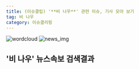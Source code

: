 ```yaml
---
title: (이슈클립) '**비 나우**' 관련 이슈, 기사 모아 보기
tag: 비 나우
category: 이슈클리핑
---
```

![wordcloud](https://s3.ap-northeast-2.amazonaws.com/lyrics101-wordcloud/2018-09-30-1538250571.png)
![news_img](https://user-images.githubusercontent.com/42597476/44507050-1206f400-a6e4-11e8-8d98-7ffbfebb353f.png)
## **'**비 나우**'** 뉴스속보 검색결과


